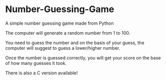 # Number-Guessing-Game
 A simple number guessing game made from Python

The computer will generate a random number from 1 to 100. 

You need to guess the number and on the basis of your guess, the computer will suggest to guess a lower/higher number.

Once the number is guessed correctly, you will get your score on the base of how many guesses it took.

There is also a C version available!
